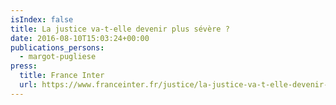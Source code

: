 ```yaml
---
isIndex: false
title: La justice va-t-elle devenir plus sévère ?
date: 2016-08-10T15:03:24+00:00
publications_persons:
  - margot-pugliese
press:
  title: France Inter
  url: https://www.franceinter.fr/justice/la-justice-va-t-elle-devenir-plus-severe
---
```

